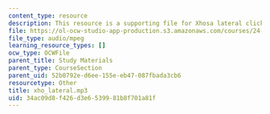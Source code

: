 ```yaml
---
content_type: resource
description: This resource is a supporting file for Xhosa lateral click.
file: https://ol-ocw-studio-app-production.s3.amazonaws.com/courses/24-901-language-and-its-structure-i-phonology-fall-2010/34ac09d8f426d3e6539981b8f701a81f_xho_lateral.mp3
file_type: audio/mpeg
learning_resource_types: []
ocw_type: OCWFile
parent_title: Study Materials
parent_type: CourseSection
parent_uid: 52b0792e-d6ee-155e-eb47-087fbada3cb6
resourcetype: Other
title: xho_lateral.mp3
uid: 34ac09d8-f426-d3e6-5399-81b8f701a81f
---
```


